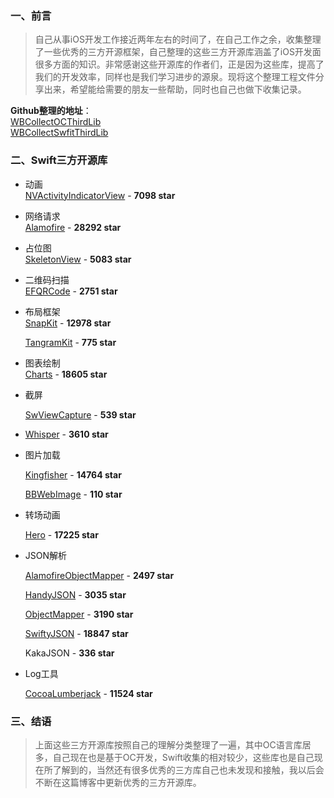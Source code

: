 ### 一、前言
> 自己从事iOS开发工作接近两年左右的时间了，在自己工作之余，收集整理了一些优秀的三方开源框架，自己整理的这些三方开源库涵盖了iOS开发面很多方面的知识。非常感谢这些开源库的作者们，正是因为这些库，提高了我们的开发效率，同样也是我们学习进步的源泉。现将这个整理工程文件分享出来，希望能给需要的朋友一些帮助，同时也自己也做下收集记录。

**Github整理的地址**：    
[WBCollectOCThirdLib](https://github.com/wenmobo/WBCollectOCThirdLib)     
[WBCollectSwfitThirdLib](https://github.com/wenmobo/WBCollectSwfitThirdLib)

### 二、Swift三方开源库
- 动画  
  [NVActivityIndicatorView](https://github.com/ninjaprox/NVActivityIndicatorView) - **7098 star**

- 网络请求  
  [Alamofire](https://github.com/Alamofire/Alamofire) - **28292 star**

- 占位图    
  [SkeletonView](https://github.com/Juanpe/SkeletonView) - **5083 star**

- 二维码扫描    
  [EFQRCode](https://github.com/EyreFree/EFQRCode) - **2751 star**

- 布局框架  
  [SnapKit](https://github.com/SnapKit/SnapKit) - **12978 star**  

  [TangramKit](https://github.com/youngsoft/TangramKit) - **775 star**

- 图表绘制  
  [Charts](https://github.com/danielgindi/Charts) - **18605 star**

- 截屏

  [SwViewCapture](https://github.com/startry/SwViewCapture) - **539 star**

- [Whisper](https://github.com/hyperoslo/Whisper) - **3610 star**

- 图片加载

  [Kingfisher](https://github.com/onevcat/Kingfisher) - **14764 star**

  [BBWebImage](https://github.com/Silence-GitHub/BBWebImage) - **110 star**

- 转场动画

  [Hero](https://github.com/HeroTransitions/Hero) - **17225 star**

- JSON解析

  [AlamofireObjectMapper](https://github.com/tristanhimmelman/AlamofireObjectMapper) - **2497 star**

  [HandyJSON](https://github.com/alibaba/HandyJSON) - **3035 star**

  [ObjectMapper](https://github.com/tristanhimmelman/ObjectMapper) - **3190 star**

  [SwiftyJSON](https://github.com/SwiftyJSON/SwiftyJSON) - **18847 star**

  KakaJSON - **336 star**

- Log工具

  [CocoaLumberjack](https://github.com/CocoaLumberjack/CocoaLumberjack) - **11524 star**

### 三、结语
> 上面这些三方开源库按照自己的理解分类整理了一遍，其中OC语言库居多，自己现在也是基于OC开发，Swift收集的相对较少，这些库也是自己现在所了解到的，当然还有很多优秀的三方库自己也未发现和接触，我以后会不断在这篇博客中更新优秀的三方开源库。

